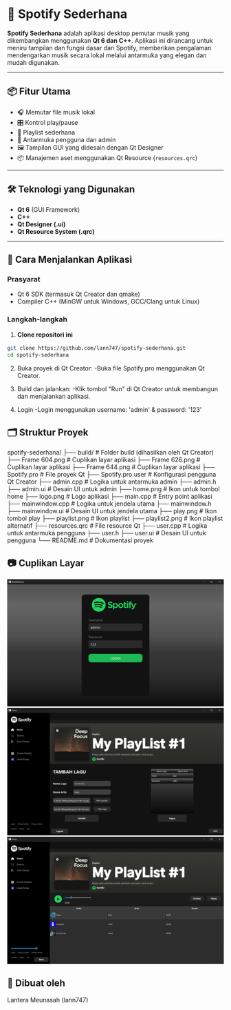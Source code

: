 # 🎵 Spotify Sederhana

**Spotify Sederhana** adalah aplikasi desktop pemutar musik yang dikembangkan menggunakan **Qt 6 dan C++**. Aplikasi ini dirancang untuk meniru tampilan dan fungsi dasar dari Spotify, memberikan pengalaman mendengarkan musik secara lokal melalui antarmuka yang elegan dan mudah digunakan.

---

## 📦 Fitur Utama

- 🎧 Memutar file musik lokal
- 🎛️ Kontrol play/pause
- 🧾 Playlist sederhana
- 👥 Antarmuka pengguna dan admin
- 🖼️ Tampilan GUI yang didesain dengan Qt Designer
- 📦 Manajemen aset menggunakan Qt Resource (`resources.qrc`)

---

## 🛠️ Teknologi yang Digunakan

- **Qt 6** (GUI Framework)
- **C++**
- **Qt Designer (.ui)**
- **Qt Resource System (.qrc)**

---

## 🚀 Cara Menjalankan Aplikasi

### Prasyarat

- Qt 6 SDK (termasuk Qt Creator dan qmake)
- Compiler C++ (MinGW untuk Windows, GCC/Clang untuk Linux)

### Langkah-langkah

1. **Clone repositori ini**

```bash
git clone https://github.com/lann747/spotify-sederhana.git
cd spotify-sederhana
```

2. Buka proyek di Qt Creator:
-Buka file Spotify.pro menggunakan Qt Creator.

3. Build dan jalankan:
-Klik tombol "Run" di Qt Creator untuk membangun dan menjalankan aplikasi.

4. Login 
-Login menggunakan username: 'admin' & password: '123'

## 🗂️ Struktur Proyek
spotify-sederhana/
├── build/                          # Folder build (dihasilkan oleh Qt Creator)
├── Frame 604.png                   # Cuplikan layar aplikasi
├── Frame 626.png                   # Cuplikan layar aplikasi
├── Frame 644.png                   # Cuplikan layar aplikasi
├── Spotify.pro                     # File proyek Qt
├── Spotify.pro.user                # Konfigurasi pengguna Qt Creator
├── admin.cpp                       # Logika untuk antarmuka admin
├── admin.h
├── admin.ui                        # Desain UI untuk admin
├── home.png                        # Ikon untuk tombol home
├── logo.png                        # Logo aplikasi
├── main.cpp                        # Entry point aplikasi
├── mainwindow.cpp                  # Logika untuk jendela utama
├── mainwindow.h
├── mainwindow.ui                   # Desain UI untuk jendela utama
├── play.png                        # Ikon tombol play
├── playlist.png                    # Ikon playlist
├── playlist2.png                   # Ikon playlist alternatif
├── resources.qrc                   # File resource Qt
├── user.cpp                        # Logika untuk antarmuka pengguna
├── user.h
├── user.ui                         # Desain UI untuk pengguna
└── README.md                       # Dokumentasi proyek

## 📷 Cuplikan Layar
![image1](img/image1.png)
![image2](img/image2.png)
![image3](img/image3.png)

## 👤 Dibuat oleh
Lantera Meunasah (lann747)

